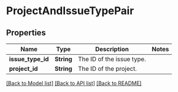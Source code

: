 # ProjectAndIssueTypePair

## Properties

Name | Type | Description | Notes
------------ | ------------- | ------------- | -------------
**issue_type_id** | **String** | The ID of the issue type. | 
**project_id** | **String** | The ID of the project. | 

[[Back to Model list]](../README.md#documentation-for-models) [[Back to API list]](../README.md#documentation-for-api-endpoints) [[Back to README]](../README.md)


